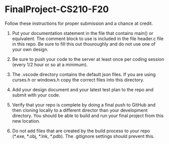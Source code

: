 # FinalProject-CS210-F20


Follow these instructions for proper submission and a chance at 
credit.

1.  Put your documentation statement in the file that contains main() or
    equivalent.  The comment block to use is included in the file header.c
    file in this repo.  Be sure to fill this out thouroughly and do not use
    one of your own design.

2.  Be sure to push your code to the server at least once per coding session
    (every 1/2 hour or so at a minimum).

3.  The .vscode directory contains the default json files.  If you are using
    curses.h or windows.h copy the correct files into this directory.

4.  Add your design document and your latest test plan to the repo and submit
    with your code.

5.  Verify that your repo is complete by doing a final push to GitHub
    and then cloning locally to a different director than your development
    directory.  You should be able to build and run your final project from
    this new location.
    
6.  Do not add files that are created by the build process to your repo (*.exe,
    *.obj, *.lnk, *.pdb).  The .gitignore settings should prevent this.
